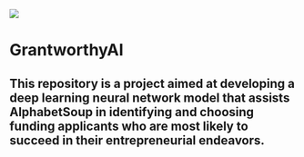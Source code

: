 ![](https://sos-ch-dk-2.exo.io/public-website-production-2022/filer_public_thumbnails/filer_public/72/b7/72b7892e-4826-4a92-848d-9d9fcdfb0768/hbp_team_proposes_new_categorisation_scheme_for_neuron-astrocyte_network_models-1.png__945x706_q85_subsampling-2.png)
# GrantworthyAI
## This repository is a project aimed at developing a deep learning neural network model that assists AlphabetSoup in identifying and choosing funding applicants who are most likely to succeed in their entrepreneurial endeavors.





